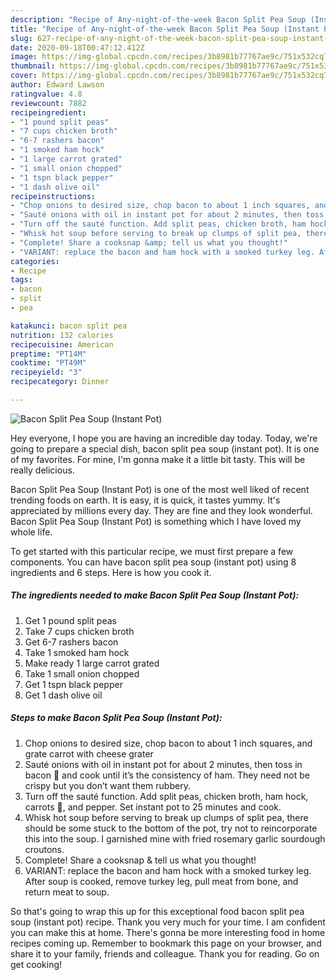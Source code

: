 ```yaml
---
description: "Recipe of Any-night-of-the-week Bacon Split Pea Soup (Instant Pot)"
title: "Recipe of Any-night-of-the-week Bacon Split Pea Soup (Instant Pot)"
slug: 627-recipe-of-any-night-of-the-week-bacon-split-pea-soup-instant-pot
date: 2020-09-18T00:47:12.412Z
image: https://img-global.cpcdn.com/recipes/3b8981b77767ae9c/751x532cq70/bacon-split-pea-soup-instant-pot-recipe-main-photo.jpg
thumbnail: https://img-global.cpcdn.com/recipes/3b8981b77767ae9c/751x532cq70/bacon-split-pea-soup-instant-pot-recipe-main-photo.jpg
cover: https://img-global.cpcdn.com/recipes/3b8981b77767ae9c/751x532cq70/bacon-split-pea-soup-instant-pot-recipe-main-photo.jpg
author: Edward Lawson
ratingvalue: 4.8
reviewcount: 7882
recipeingredient:
- "1 pound split peas"
- "7 cups chicken broth"
- "6-7 rashers bacon"
- "1 smoked ham hock"
- "1 large carrot grated"
- "1 small onion chopped"
- "1 tspn black pepper"
- "1 dash olive oil"
recipeinstructions:
- "Chop onions to desired size, chop bacon to about 1 inch squares, and grate carrot with cheese grater"
- "Sauté onions with oil in instant pot for about 2 minutes, then toss in bacon 🥓 and cook until it’s the consistency of ham. They need not be crispy but you don’t want them rubbery."
- "Turn off the sauté function. Add split peas, chicken broth, ham hock, carrots 🥕, and pepper. Set instant pot to 25 minutes and cook."
- "Whisk hot soup before serving to break up clumps of split pea, there should be some stuck to the bottom of the pot, try not to reincorporate this into the soup. I garnished mine with fried rosemary garlic sourdough croutons."
- "Complete! Share a cooksnap &amp; tell us what you thought!"
- "VARIANT: replace the bacon and ham hock with a smoked turkey leg. After soup is cooked, remove turkey leg, pull meat from bone, and return meat to soup."
categories:
- Recipe
tags:
- bacon
- split
- pea

katakunci: bacon split pea 
nutrition: 132 calories
recipecuisine: American
preptime: "PT14M"
cooktime: "PT49M"
recipeyield: "3"
recipecategory: Dinner

---
```



![Bacon Split Pea Soup (Instant Pot)](https://img-global.cpcdn.com/recipes/3b8981b77767ae9c/751x532cq70/bacon-split-pea-soup-instant-pot-recipe-main-photo.jpg)

Hey everyone, I hope you are having an incredible day today. Today, we're going to prepare a special dish, bacon split pea soup (instant pot). It is one of my favorites. For mine, I'm gonna make it a little bit tasty. This will be really delicious.

Bacon Split Pea Soup (Instant Pot) is one of the most well liked of recent trending foods on earth. It is easy, it is quick, it tastes yummy. It's appreciated by millions every day. They are fine and they look wonderful. Bacon Split Pea Soup (Instant Pot) is something which I have loved my whole life.




To get started with this particular recipe, we must first prepare a few components. You can have bacon split pea soup (instant pot) using 8 ingredients and 6 steps. Here is how you cook it.

<!--inarticleads1-->

##### The ingredients needed to make Bacon Split Pea Soup (Instant Pot):

1. Get 1 pound split peas
1. Take 7 cups chicken broth
1. Get 6-7 rashers bacon
1. Take 1 smoked ham hock
1. Make ready 1 large carrot grated
1. Take 1 small onion chopped
1. Get 1 tspn black pepper
1. Get 1 dash olive oil




<!--inarticleads2-->

##### Steps to make Bacon Split Pea Soup (Instant Pot):

1. Chop onions to desired size, chop bacon to about 1 inch squares, and grate carrot with cheese grater
1. Sauté onions with oil in instant pot for about 2 minutes, then toss in bacon 🥓 and cook until it’s the consistency of ham. They need not be crispy but you don’t want them rubbery.
1. Turn off the sauté function. Add split peas, chicken broth, ham hock, carrots 🥕, and pepper. Set instant pot to 25 minutes and cook.
1. Whisk hot soup before serving to break up clumps of split pea, there should be some stuck to the bottom of the pot, try not to reincorporate this into the soup. I garnished mine with fried rosemary garlic sourdough croutons.
1. Complete! Share a cooksnap &amp; tell us what you thought!
1. VARIANT: replace the bacon and ham hock with a smoked turkey leg. After soup is cooked, remove turkey leg, pull meat from bone, and return meat to soup.




So that's going to wrap this up for this exceptional food bacon split pea soup (instant pot) recipe. Thank you very much for your time. I am confident you can make this at home. There's gonna be more interesting food in home recipes coming up. Remember to bookmark this page on your browser, and share it to your family, friends and colleague. Thank you for reading. Go on get cooking!
